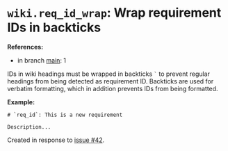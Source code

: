 # `wiki.req_id_wrap`: Wrap requirement IDs in backticks

**References:**

- in branch [main](https://github.com/mhatzl/mantra/tree/main): 1

IDs in wiki headings must be wrapped in backticks `` ` `` to prevent regular headings from being detected as requirement ID.
Backticks are used for verbatim formatting, which in addition prevents IDs from being formatted.

**Example:**

```
# `req_id`: This is a new requirement

Description...
```

Created in response to [issue #42](https://github.com/mhatzl/mantra/issues/42).
